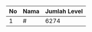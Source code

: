 | No | Nama            | Jumlah Level |
|----|-----------------|--------------|
| 1  | #    |    6274        |
